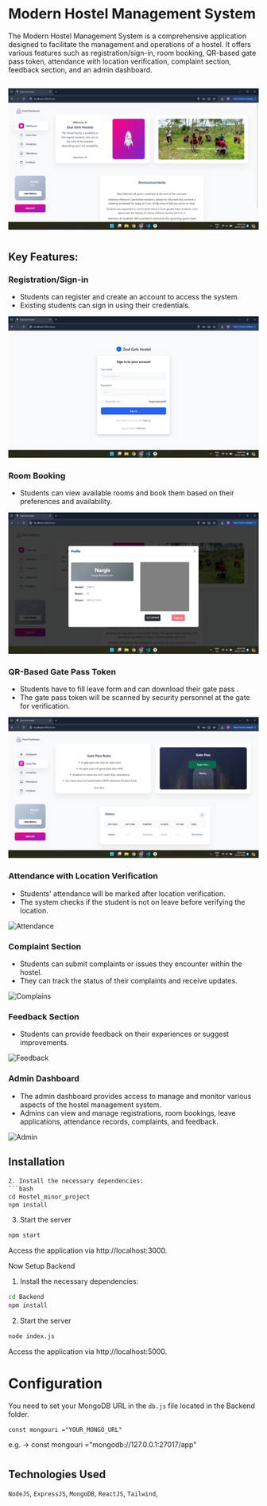 # Modern Hostel Management System

The Modern Hostel Management System is a comprehensive application designed to facilitate the management and operations of a hostel. It offers various features such as registration/sign-in, room booking, QR-based gate pass token, attendance with location verification, complaint section, feedback section, and an admin dashboard.

## 

![Dashboard](./src/GithubImages/Homepage.png)

#

## Key Features:

### Registration/Sign-in
- Students can register and create an account to access the system.
- Existing students can sign in using their credentials.

![Signinup](./src/GithubImages/signinPage.png)

### Room Booking
- Students can view available rooms and book them based on their preferences and availability.

![Room_book](./src/GithubImages/profile.png)


### QR-Based Gate Pass Token
- Students have to fill leave form and can download their gate pass .
- The gate pass token will be scanned by security personnel at the gate for verification.

![Gate_Pass](./src/GithubImages/gatepass.png)


### Attendance with Location Verification
- Students' attendance will be marked after location verification.
- The system checks if the student is not on leave before verifying the location.


![Attendance](./src/GithubImages/git5.png)


### Complaint Section
- Students can submit complaints or issues they encounter within the hostel.
- They can track the status of their complaints and receive updates.

![Complains](./src/GithubImages/git6.png)

### Feedback Section
- Students can provide feedback on their experiences or suggest improvements.

![Feedback](./src/GithubImages/git7.png)

### Admin Dashboard
- The admin dashboard provides access to manage and monitor various aspects of the hostel management system.
- Admins can view and manage registrations, room bookings, leave applications, attendance records, complaints, and feedback.

![Admin](./src/GithubImages/git8.png)

## Installation

```
2. Install the necessary dependencies:
```bash
cd Hostel_minor_project
npm install
```
3. Start the server
```bash
npm start
```
Access the application via http://localhost:3000.

Now Setup Backend

1. Install the necessary dependencies:
```bash
cd Backend
npm install
```
2. Start the server
```bash
node index.js
```
Access the application via http://localhost:5000.



# Configuration
You need to set your MongoDB URL in the `db.js` file located in the Backend folder.

```
const mongouri ="YOUR_MONGO_URL"
```
e.g. -> const mongouri ="mongodb://127.0.0.1:27017/app"
#

## Technologies Used
`NodeJS`,
`ExpressJS`,
`MongoDB`,
`ReactJS`,
`Tailwind`,
